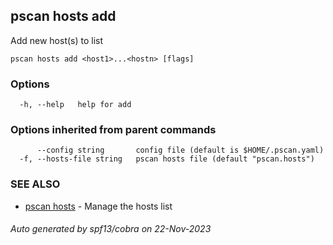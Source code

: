 ## pscan hosts add

Add new host(s) to list

```
pscan hosts add <host1>...<hostn> [flags]
```

### Options

```
  -h, --help   help for add
```

### Options inherited from parent commands

```
      --config string       config file (default is $HOME/.pscan.yaml)
  -f, --hosts-file string   pscan hosts file (default "pscan.hosts")
```

### SEE ALSO

* [pscan hosts](pscan_hosts.md)	 - Manage the hosts list

###### Auto generated by spf13/cobra on 22-Nov-2023
